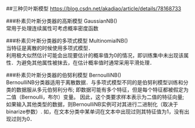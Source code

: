 ##三种贝叶斯模型  <https://blog.csdn.net/akadiao/article/details/78168733>

###朴素贝叶斯分类器的高斯模型
GaussianNB()  
常用于处理连续属性可考虑概率密度函数  

###朴素贝叶斯分类器的多项式模型
MultinomialNB()  
当特征是离散的时候使用多项式模型．   
利用极大似然估计可能会出现要估计的概率值为0的情况，即训练集中未出现该属性．为避免其他属性被抹去，在估计概率值时通常采用平滑处理．

###朴素贝叶斯分类器的伯努利模型
BernoulliNB()  
BernoulliNB分类器适用于离散数据．与多项式模型不同的是伯努利模型训练和分类的数据服从多元伯努利分布; 即数据可能有多个特征，但是每个特征都被假定为二值（Bernoulli，布尔）变量。 因此，这个类要求样本表示为二值的特征向量; 如果输入其他类型的数据，则BernoulliNB实例可对其进行二进制化（取决于binarize参数）. 
如，在文本分类中某单词在文本中出现过则其特征值为1，没有出现过则为0．
